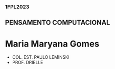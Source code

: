 ### 1FPL2023
## PENSAMENTO COMPUTACIONAL 
# Maria Maryana Gomes
- COL. EST. PAULO LEMINSKI 
- PROF. DRIELLE
